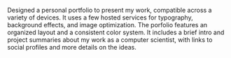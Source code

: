Designed a personal portfolio to present my work, compatible across a variety of devices. It uses a few hosted services for typography, background effects, and image optimization.
The porfolio features an organized layout and a consistent color system. It includes a brief intro and project summaries about my work as a computer scientist, with links to social 
profiles and more details on the ideas.

